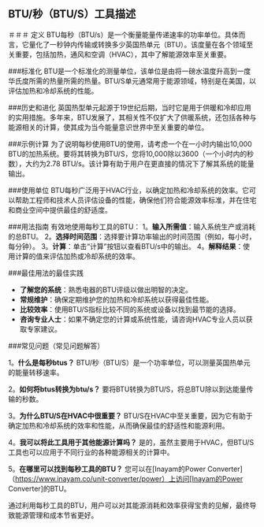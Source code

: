 ## BTU/秒（BTU/S）工具描述

＃＃＃ 定义
BTU每秒（BTU/s）是一个衡量能量传递速率的功率单位。具体而言，它量化了一秒钟内传输或转换多少英国热单元（BTU）。该度量在各个领域至关重要，包括加热，通风和空调（HVAC），其中了解能源效率至关重要。

###标准化
BTU是一个标准化的测量单位，该单位是由将一磅水温度升高到一度华氏度所需的热量所需的热量。BTU/S单元通常用于能源领域，特别是在美国，以评估加热和冷却系统的性能。

###历史和进化
英国热型单元起源于19世纪后期，当时它是用于供暖和冷却应用的实用措施。多年来，BTU发展了，其相关性不仅扩大了供暖系统，还包括各种与能源相关的计算，使其成为当今能量意识世界中至关重要的单位。

###示例计算
为了说明每秒使用BTU的使用，请考虑一个在一小时内输出10,000 BTU的加热系统。要将其转换为BTU/S，您将10,000除以3600（一个小时内的秒数），大约为2.78 BTU/s。该计算有助于用户在更直接的情况下了解其系统的能量输出。

###使用单位
BTU每秒广泛用于HVAC行业，以确定加热和冷却系统的效率。它可以帮助工程师和技术人员评估设备的性能，确保他们符合能源效率标准，并在住宅和商业空间中提供最佳的舒适度。

###用法指南
有效地使用每秒工具的BTU：
1。**输入所需值**：输入系统生产或消耗的总BTU。
2。**选择时间范围**：选择要计算功率输出的时间范围（例如，每小时，每分钟）。
3。**计算**：单击“计算”按钮以查看BTU/s中的输出。
4。**解释结果**：使用计算的值来评估加热或冷却系统的效率。

###最佳用法的最佳实践
-  **了解您的系统**：熟悉电器的BTU评级以做出明智的决定。
-  **常规维护**：确保定期维护您的加热和冷却系统以获得最佳性能。
-  **比较效率**：使用BTU/S指标比较不同的系统或设备以找到最节能的选择。
-  **咨询专业人士**：如果不确定您的计算或系统性能，请咨询HVAC专业人员以获取专家建议。

###常见问题（常见问题解答）

1。**什么是每秒btus？**
BTU/秒（BTU/S）是一个功率单位，可以测量英国热单元的能量转移速率。

2。**如何将btus转换为btu/s？**
要将BTU转换为BTU/S，将总BTU除以到达能量传输的秒数。

3。**为什么BTU/S在HVAC中很重要？**
BTU/S在HVAC中至关重要，因为它有助于确定加热和冷却系统的效率和性能，从而确保最佳的舒适性和能源利用。

4。**我可以将此工具用于其他能源计算吗？**
是的，虽然主要用于HVAC，但BTU/S工具也可以应用于不同行业的各种能源相关的计算中。

5。**在哪里可以找到每秒工具的BTU？**
您可以在[Inayam的Power Converter]（https://www.inayam.co/unit-converter/power）上访问[Inayam的Power Converter]的BTU。

通过利用每秒工具的BTU，用户可以对其能源消耗和效率获得宝贵的见解，最终导致能源管理和成本节省更好。